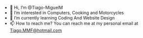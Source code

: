 - 👋 Hi, I’m @Tiago-MiguelM
- 👀 I’m interested in Computers, Cooking and Motorcycles
- 🌱 I’m currently learning Coding And Website Design
- 📫 How to reach me? You can reach me at my personal email at Tiago.MMF@hotmail.com

<!---
Tiago-MiguelM/Tiago-MiguelM is a ✨ special ✨ repository because its `README.md` (this file) appears on your GitHub profile.
You can click the Preview link to take a look at your changes.
--->
